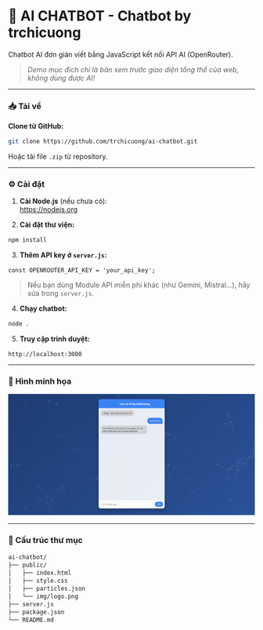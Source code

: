 # 🤖 AI CHATBOT - Chatbot by trchicuong

Chatbot AI đơn giản viết bằng JavaScript kết nối API AI (OpenRouter). <br>
> *Demo mục đích chỉ là bản xem trước giao diện tổng thể của web, không dùng được AI!*

---

### 📥 Tải về

**Clone từ GitHub:**
```bash
git clone https://github.com/trchicuong/ai-chatbot.git
```
Hoặc tải file `.zip` từ repository.

---

### ⚙️ Cài đặt

1. **Cài Node.js** (nếu chưa có):  
https://nodejs.org

2. **Cài đặt thư viện:**
```bash
npm install
```

3. **Thêm API key ở `server.js`:**
```
const OPENROUTER_API_KEY = 'your_api_key';
```

> Nếu bạn dùng Module API miễn phí khác (như Gemini, Mistral...), hãy sửa trong `server.js`.

4. **Chạy chatbot:**
```bash
node .
```

5. **Truy cập trình duyệt:**
```
http://localhost:3000
```

---

### 📸 Hình minh họa

![Screenshot](public/img/screenshot.png)

---

### 📁 Cấu trúc thư mục

```
ai-chatbot/
├── public/
│   ├── index.html
│   ├── style.css
│   ├── particles.json
│   └── img/logo.png
├── server.js
├── package.json
└── README.md
```

